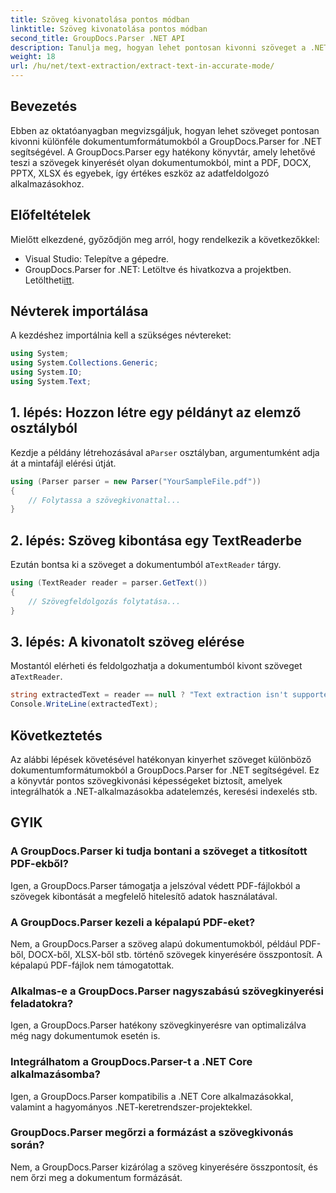 ```yaml
---
title: Szöveg kivonatolása pontos módban
linktitle: Szöveg kivonatolása pontos módban
second_title: GroupDocs.Parser .NET API
description: Tanulja meg, hogyan lehet pontosan kivonni szöveget a .NET-ben lévő dokumentumokból a GroupDocs.Parser segítségével a zökkenőmentes adatfeldolgozás érdekében.
weight: 18
url: /hu/net/text-extraction/extract-text-in-accurate-mode/
---
```

## Bevezetés
Ebben az oktatóanyagban megvizsgáljuk, hogyan lehet szöveget pontosan kivonni különféle dokumentumformátumokból a GroupDocs.Parser for .NET segítségével. A GroupDocs.Parser egy hatékony könyvtár, amely lehetővé teszi a szövegek kinyerését olyan dokumentumokból, mint a PDF, DOCX, PPTX, XLSX és egyebek, így értékes eszköz az adatfeldolgozó alkalmazásokhoz.
## Előfeltételek
Mielőtt elkezdené, győződjön meg arról, hogy rendelkezik a következőkkel:
- Visual Studio: Telepítve a gépedre.
-  GroupDocs.Parser for .NET: Letöltve és hivatkozva a projektben. Letöltheti[itt](https://releases.groupdocs.com/parser/net/).

## Névterek importálása
A kezdéshez importálnia kell a szükséges névtereket:
```csharp
using System;
using System.Collections.Generic;
using System.IO;
using System.Text;
```
## 1. lépés: Hozzon létre egy példányt az elemző osztályból
 Kezdje a példány létrehozásával a`Parser` osztályban, argumentumként adja át a mintafájl elérési útját.
```csharp
using (Parser parser = new Parser("YourSampleFile.pdf"))
{
    // Folytassa a szövegkivonattal...
}
```
## 2. lépés: Szöveg kibontása egy TextReaderbe
 Ezután bontsa ki a szöveget a dokumentumból a`TextReader` tárgy.
```csharp
using (TextReader reader = parser.GetText())
{
    // Szövegfeldolgozás folytatása...
}
```
## 3. lépés: A kivonatolt szöveg elérése
 Mostantól elérheti és feldolgozhatja a dokumentumból kivont szöveget a`TextReader`.
```csharp
string extractedText = reader == null ? "Text extraction isn't supported" : reader.ReadToEnd();
Console.WriteLine(extractedText);
```

## Következtetés
Az alábbi lépések követésével hatékonyan kinyerhet szöveget különböző dokumentumformátumokból a GroupDocs.Parser for .NET segítségével. Ez a könyvtár pontos szövegkivonási képességeket biztosít, amelyek integrálhatók a .NET-alkalmazásokba adatelemzés, keresési indexelés stb.

## GYIK
### A GroupDocs.Parser ki tudja bontani a szöveget a titkosított PDF-ekből?
Igen, a GroupDocs.Parser támogatja a jelszóval védett PDF-fájlokból a szövegek kibontását a megfelelő hitelesítő adatok használatával.
### A GroupDocs.Parser kezeli a képalapú PDF-eket?
Nem, a GroupDocs.Parser a szöveg alapú dokumentumokból, például PDF-ből, DOCX-ből, XLSX-ből stb. történő szövegek kinyerésére összpontosít. A képalapú PDF-fájlok nem támogatottak.
### Alkalmas-e a GroupDocs.Parser nagyszabású szövegkinyerési feladatokra?
Igen, a GroupDocs.Parser hatékony szövegkinyerésre van optimalizálva még nagy dokumentumok esetén is.
### Integrálhatom a GroupDocs.Parser-t a .NET Core alkalmazásomba?
Igen, a GroupDocs.Parser kompatibilis a .NET Core alkalmazásokkal, valamint a hagyományos .NET-keretrendszer-projektekkel.
### GroupDocs.Parser megőrzi a formázást a szövegkivonás során?
Nem, a GroupDocs.Parser kizárólag a szöveg kinyerésére összpontosít, és nem őrzi meg a dokumentum formázását.